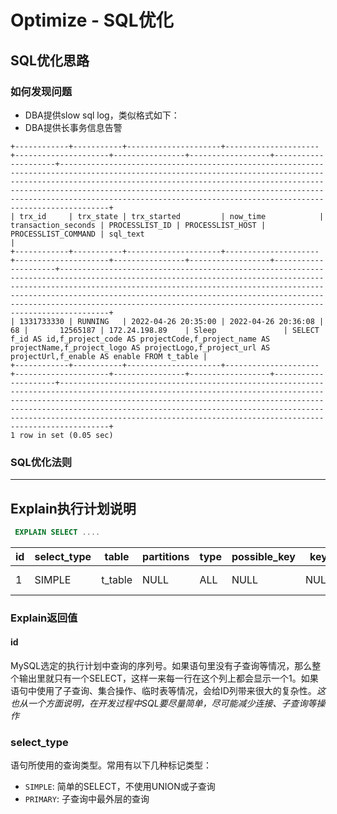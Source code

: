 # Optimize - SQL优化

## SQL优化思路

### 如何发现问题

- DBA提供slow sql log，类似格式如下：
- DBA提供长事务信息告警

```
+------------+-----------+---------------------+---------------------+---------------------+----------------+------------------+---------------------+-------------------------------------------------------------------------------------------------------------------------------------------------------------------------------------------------------------------------------------------------------------------------------------------------------------------------------------------------------------------------+
| trx_id     | trx_state | trx_started         | now_time            | transaction_seconds | PROCESSLIST_ID | PROCESSLIST_HOST | PROCESSLIST_COMMAND | sql_text                                                                                                                                                                                                                                                                                                                                                                |
+------------+-----------+---------------------+---------------------+---------------------+----------------+------------------+---------------------+-------------------------------------------------------------------------------------------------------------------------------------------------------------------------------------------------------------------------------------------------------------------------------------------------------------------------------------------------------------------------+
| 1331733330 | RUNNING   | 2022-04-26 20:35:00 | 2022-04-26 20:36:08 |                  68 |       12565187 | 172.24.198.89    | Sleep               | SELECT  f_id AS id,f_project_code AS projectCode,f_project_name AS projectName,f_project_logo AS projectLogo,f_project_url AS projectUrl,f_enable AS enable FROM t_table |
+------------+-----------+---------------------+---------------------+---------------------+----------------+------------------+---------------------+-------------------------------------------------------------------------------------------------------------------------------------------------------------------------------------------------------------------------------------------------------------------------------------------------------------------------------------------------------------------------+
1 row in set (0.05 sec)
```

### SQL优化法则

----

## Explain执行计划说明

```sql
 EXPLAIN SELECT ....
```
| id | select_type | table | partitions | type | possible_key | key | key_len | ref | rows | filtered | scalability | Extra | 
| ---- | ---- | ---- | ---- | ---- | ---- | ---- | ---- | ---- | ---- | ---- | ---- | ---- |
| 1 | SIMPLE | t_table | NULL | ALL | NULL | NULL | NULL | NULL | 627352 | 10.00% | O(n) | Using where |

### Explain返回值

#### id

MySQL选定的执行计划中查询的序列号。如果语句里没有子查询等情况，那么整个输出里就只有一个SELECT，这样一来每一行在这个列上都会显示一个1。如果语句中使用了子查询、集合操作、临时表等情况，会给ID列带来很大的复杂性。_这也从一个方面说明，在开发过程中SQL要尽量简单，尽可能减少连接、子查询等操作_

### select_type

语句所使用的查询类型。常用有以下几种标记类型：

- `SIMPLE`: 简单的SELECT，不使用UNION或子查询
- `PRIMARY`: 子查询中最外层的查询